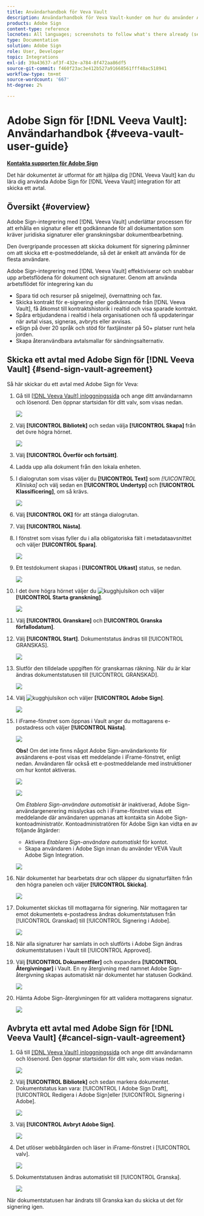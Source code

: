 ```yaml
---
title: Användarhandbok för Veva Vault
description: Användarhandbok för Veva Vault-kunder om hur du använder Adobe Sign-integrering med Veva
products: Adobe Sign
content-type: reference
locnotes: All languages; screenshots to follow what's there already (seems there is a mix within a given language version of the article)
type: Documentation
solution: Adobe Sign
role: User, Developer
topic: Integrations
exl-id: 39a43637-af3f-432e-a784-8f472aa86df5
source-git-commit: f460f23ac3e412b527a91668561fff48ac518941
workflow-type: tm+mt
source-wordcount: '667'
ht-degree: 2%

---
```


# Adobe Sign för [!DNL Veeva Vault]: Användarhandbok {#veeva-vault-user-guide}

[**Kontakta supporten för Adobe Sign**](https://adobe.com/go/adobesign-support-center_se)

Det här dokumentet är utformat för att hjälpa dig [!DNL Veeva Vault] kan du lära dig använda Adobe Sign för [!DNL Veeva Vault] integration för att skicka ett avtal.

## Översikt {#overview}

Adobe Sign-integrering med [!DNL Veeva Vault] underlättar processen för att erhålla en signatur eller ett godkännande för all dokumentation som kräver juridiska signaturer eller granskningsbar dokumentbearbetning.

Den övergripande processen att skicka dokument för signering påminner om att skicka ett e-postmeddelande, så det är enkelt att använda för de flesta användare.

Adobe Sign-integrering med [!DNL Veeva Vault] effektiviserar och snabbar upp arbetsflödena för dokument och signaturer. Genom att använda arbetsflödet för integrering kan du

* Spara tid och resurser på snigelmejl, övernattning och fax.
* Skicka kontrakt för e-signering eller godkännande från [!DNL Veeva Vault], få åtkomst till kontraktshistorik i realtid och visa sparade kontrakt.
* Spåra erbjudandena i realtid i hela organisationen och få uppdateringar när avtal visas, signeras, avbryts eller avvisas.
* eSign på över 20 språk och stöd för faxtjänster på 50+ platser runt hela jorden.
* Skapa återanvändbara avtalsmallar för sändningsalternativ.

## Skicka ett avtal med Adobe Sign för [!DNL Veeva Vault] {#send-sign-vault-agreement}

Så här skickar du ett avtal med Adobe Sign för Veva:

1. Gå till [[!DNL Veeva Vault] inloggningssida](https://login.veevavault.com/) och ange ditt användarnamn och lösenord. Den öppnar startsidan för ditt valv, som visas nedan.

   ![](images/vault-home.png)

1. Välj **[!UICONTROL Bibliotek]** och sedan välja **[!UICONTROL Skapa]** från det övre högra hörnet.

   ![](images/create-library.png)

1. Välj **[!UICONTROL Överför och fortsätt]**.

1. Ladda upp alla dokument från den lokala enheten.

1. I dialogrutan som visas väljer du **[!UICONTROL Text]** som *[!UICONTROL Kliniska]* och välj sedan en **[!UICONTROL Undertyp]** och **[!UICONTROL Klassificering]**, om så krävs.

   ![](images/choose-document-type.png)

1. Välj **[!UICONTROL OK]** för att stänga dialogrutan.

1. Välj **[!UICONTROL Nästa]**.

1. I fönstret som visas fyller du i alla obligatoriska fält i metadataavsnittet och väljer **[!UICONTROL Spara]**.

   ![](images/metadata-details.png)

1. Ett testdokument skapas i **[!UICONTROL Utkast]** status, se nedan.

   ![](images/document-draft.png)

1. I det övre högra hörnet väljer du ![kugghjulsikon](images/icon-gear.png) och väljer **[!UICONTROL Starta granskning]**.

   ![](images/start-review.png)

1. Välj **[!UICONTROL Granskare]** och **[!UICONTROL Granska förfallodatum]**.

1. Välj **[!UICONTROL Start]**. Dokumentstatus ändras till [!UICONTROL GRANSKAS].

   ![](images/in-review.png)

1. Slutför den tilldelade uppgiften för granskarnas räkning. När du är klar ändras dokumentstatusen till [!UICONTROL GRANSKAD].

   ![](images/reviewed-status.png)

1. Välj ![kugghjulsikon](images/icon-gear.png) och väljer **[!UICONTROL Adobe Sign]**.

   ![](images/select-adobe-sign.png)

1. I iFrame-fönstret som öppnas i Vault anger du mottagarens e-postadress och väljer **[!UICONTROL Nästa]**.

   ![](images/iframe.png)

   **Obs!** Om det inte finns något Adobe Sign-användarkonto för avsändarens e-post visas ett meddelande i iFrame-fönstret, enligt nedan. Användaren får också ett e-postmeddelande med instruktioner om hur kontot aktiveras.

   ![](images/iFrame-registration-message.png)

   ![](images/iFrame-confirm-email.png)

   Om *Etablera Sign-användare automatiskt* är inaktiverad, Adobe Sign-användargenerering misslyckas och i iFrame-fönstret visas ett meddelande där användaren uppmanas att kontakta sin Adobe Sign-kontoadministratör. Kontoadministratören för Adobe Sign kan vidta en av följande åtgärder:

   * Aktivera *Etablera Sign-användare automatiskt* för kontot.
   * Skapa användaren i Adobe Sign innan du använder VEVA Vault Adobe Sign Integration.

   ![](images/iFrame-contact-administrator.png)

1. När dokumentet har bearbetats drar och släpper du signaturfälten från den högra panelen och väljer **[!UICONTROL Skicka]**.

   ![](images/add-signature-fields.png)

1. Dokumentet skickas till mottagarna för signering. När mottagaren tar emot dokumentets e-postadress ändras dokumentstatusen från [!UICONTROL Granskad] till [!UICONTROL Signering i Adobe].

   ![](images/in-adobe-signing.png)

1. När alla signaturer har samlats in och slutförts i Adobe Sign ändras dokumentstatusen i Vault till [!UICONTROL Approved].

1. Välj **[!UICONTROL Dokumentfiler]** och expandera **[!UICONTROL Återgivningar]** i Vault. En ny återgivning med namnet Adobe Sign-återgivning skapas automatiskt när dokumentet har statusen Godkänd.

   ![](images/document-files.png)

1. Hämta Adobe Sign-återgivningen för att validera mottagarens signatur.

   ![](images/verify-signature.png)

## Avbryta ett avtal med Adobe Sign för [!DNL Veeva Vault] {#cancel-sign-vault-agreement}

1. Gå till [[!DNL Veeva Vault] inloggningssida](https://login.veevavault.com/) och ange ditt användarnamn och lösenord. Den öppnar startsidan för ditt valv, som visas nedan.

   ![](images/vault-home.png)

1. Välj **[!UICONTROL Bibliotek]** och sedan markera dokumentet. Dokumentstatus kan vara: [!UICONTROL I Adobe Sign Draft], [!UICONTROL Redigera i Adobe Sign]eller [!UICONTROL Signering i Adobe].

   ![](images/document-adobe-sign-authoring.png)

1. Välj **[!UICONTROL Avbryt Adobe Sign]**.

   ![](images/cancel-document.png)

1. Det utlöser webbåtgärden och läser in iFrame-fönstret i [!UICONTROL valv].

   ![](images/cancelled-document.png)

1. Dokumentstatusen ändras automatiskt till [!UICONTROL Granska].

   ![](images/cancel-reviewed.png)

När dokumentstatusen har ändrats till Granska kan du skicka ut det för signering igen.

